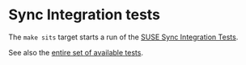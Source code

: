 # Sync Integration tests

The `make sits` target starts a run of the [SUSE Sync Integration Tests].

[SUSE Sync Integration Tests]: https://github.com/SUSE/sync-integration-tests-release

See also the [entire set of available tests](tests.md).
